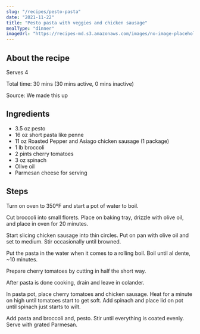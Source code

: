 ```yaml
---
slug: "/recipes/pesto-pasta"
date: "2021-11-22"
title: "Pesto pasta with veggies and chicken sausage"
mealType: "dinner"
imageUrl: "https://recipes-md.s3.amazonaws.com/images/no-image-placeholder.svg"
---
```


## About the recipe

Serves 4

Total time: 30 mins (30 mins active, 0 mins inactive)

Source: We made this up

## Ingredients

- 3.5 oz pesto
- 16 oz short pasta like penne
- 11 oz Roasted Pepper and Asiago chicken sausage (1 package)
- 1 lb broccoli
- 2 pints cherry tomatoes
- 3 oz spinach
- Olive oil
- Parmesan cheese for serving

## Steps

Turn on oven to 350ºF and start a pot of water to boil.

Cut broccoli into small florets. Place on baking tray, drizzle with olive oil, and place in oven for 20 minutes.

Start slicing chicken sausage into thin circles. Put on pan with olive oil and set to medium. Stir occasionally until browned.

Put the pasta in the water when it comes to a rolling boil. Boil until al dente, ~10 minutes.

Prepare cherry tomatoes by cutting in half the short way.

After pasta is done cooking, drain and leave in colander.

In pasta pot, place cherry tomatoes and chicken sausage. Heat for a minute on high until tomatoes start to get soft. Add spinach and place lid on pot until spinach just starts to wilt.

Add pasta and broccoli and, pesto. Stir until everything is coated evenly. Serve with grated Parmesan.
